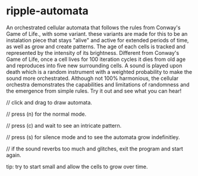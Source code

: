 # ripple-automata

An orchestrated cellular automata that follows the rules from Conway's Game of Life., with some variant. these variants are made for this to be an instalation piece that stays "alive" and active for extended periods of time, as well as grow and create patterns. The  age of each cells is tracked and represented by the intensity of its brightness. Different from Conway's Game of Life, once a cell lives for 100 iteration cycles it dies from old age and reproduces into five new surrounding cells. A sound is played upon death which is a random instrument with a weighted probability to make the sound more orchestrated. Although not 100% harmonious, the cellular orchestra demonstrates the capabilities and limitations of randomness and the emergence from simple rules. Try it out and see what you can hear!

// click and drag to draw automata.

// press (n) for the normal mode.

// press (c) and wait to see an intricate pattern.

// press (s) for silence mode and to see the automata grow indefinitley.

// if the sound reverbs too much and glitches, exit the program and start again.

tip: try to start small and allow the cells to grow over time.
